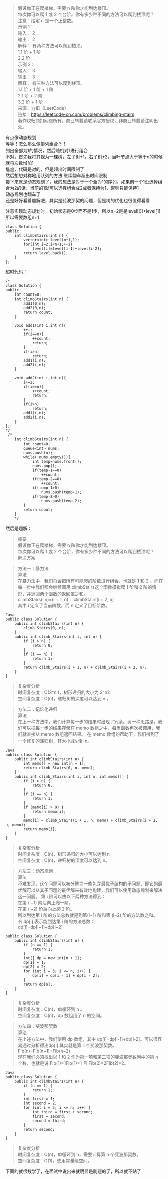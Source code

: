 > 假设你正在爬楼梯。需要 n 阶你才能到达楼顶。  
每次你可以爬 1 或 2 个台阶。你有多少种不同的方法可以爬到楼顶呢？  
注意：给定 n 是一个正整数。  
示例 1：  
输入： 2  
输出： 2   
解释： 有两种方法可以爬到楼顶。  
1.1 阶 + 1 阶  
2.2 阶  
示例 2：  
输入： 3  
输出： 3  
解释： 有三种方法可以爬到楼顶。  
1.1 阶 + 1 阶 + 1 阶  
2.1 阶 + 2 阶  
3.2 阶 + 1 阶  
来源：力扣（LeetCode）  
链接：https://leetcode-cn.com/problems/climbing-stairs  
著作权归领扣网络所有。商业转载请联系官方授权，非商业转载请注明出处。  

有点像动态规划  
等等！怎么那么像排列组合？！  
列出全部为1的情况，然后随机对1进行组合  
不对，首先我将其视为一棵树，左子树+1，右子树+2，当叶节点大于等于n的时候就将次数增加1  
尴尬，代码是对的，但是超出时间限制了  
然后想想对称地用队列的方法 继续翻车超出时间限制  
接下来就是动态规划了，我的想法是对于一个全为1的序列，如果前一个1没选择组合为2的话，当前的1就可以选择组合成2或者保持为1，否则只能保持1  
动态规划也翻车了  
还是好好看看题解吧，其实是斐波那契的问题，但是树的优化也很值得看看  

注意实现动态规划时，初始状态是0步而不是1步，所以n=2是是level[0]+level[1]所以需要数组n+1  


```
class Solution {
public:
    int climbStairs(int n) {
        vector<int> level(n+1,1);
        for(int i=2;i<n+1;++i)
            level[i]=level[i-1]+level[i-2];
        return level.back();
    }
};
```

超时代码：  
```
/*
class Solution {
public:
    int count=0;
    int climbStairs(int n) {
        add1(0,n);
        add2(0,n); 
        return count;
    }
    
    void add1(int i,int n){
        ++i;
        if(i==n){
            ++count;
            return;
        }
        if(i>n)
            return;
        add1(i,n);
        add2(i,n);
    }
    
    void add2(int i,int n){
        i+=2;
        if(i==n){
            ++count;
            return;
        }
        if(i>n)
            return;
        add1(i,n);
        add2(i,n);          
    }
};
*/
 /*
    int climbStairs(int n) {
        int count=0;
        queue<int> nums;
        nums.push(n);
        while(!nums.empty()){
            int temp=nums.front();
            nums.pop();
            if(temp-1==0)
                ++count;
            if(temp-2==0)
                ++count;
            if(temp-1>0)
                nums.push(temp-1);
            if(temp-2>0)
                nums.push(temp-2);
        }
        return count;  
    }
    */
```

然后是题解：  
> 摘要  
假设你正在爬楼梯，需要 n 阶你才能到达楼顶。  
每次你可以爬 1 或 2 个台阶，你有多少种不同的方法可以爬到楼顶呢？  
解决方案  

> 方法一：暴力法  
算法  
在暴力法中，我们将会把所有可能爬的阶数进行组合，也就是 1 和 2 。而在每一步中我们都会继续调用 climbStairs这个函数模拟爬 1 阶和 2 阶的情形，并返回两个函数的返回值之和。  
climbStairs(i,n)=(i + 1, n) + climbStairs(i + 2, n)  
其中 i 定义了当前阶数，而 n 定义了目标阶数。  
```
Java
public class Solution {
    public int climbStairs(int n) {
        climb_Stairs(0, n);
    }
    public int climb_Stairs(int i, int n) {
        if (i > n) {
            return 0;
        }
        if (i == n) {
            return 1;
        }
        return climb_Stairs(i + 1, n) + climb_Stairs(i + 2, n);
    }
}
```
> 复杂度分析  
时间复杂度：O(2^n )，树形递归的大小为 2^n2     
空间复杂度：O(n)，递归树的深度可以达到 n 。  

> 方法二：记忆化递归  
算法  
在上一种方法中，我们计算每一步的结果时出现了冗余。另一种思路是，我们可以把每一步的结果存储在 memo 数组之中，每当函数再次被调用，我们就直接从 memo 数组返回结果。
在 memo 数组的帮助下，我们得到了一个修复的递归树，其大小减少到 n。  
```
Java
public class Solution {
    public int climbStairs(int n) {
        int memo[] = new int[n + 1];
        return climb_Stairs(0, n, memo);
    }
    public int climb_Stairs(int i, int n, int memo[]) {
        if (i > n) {
            return 0;
        }
        if (i == n) {
            return 1;
        }
        if (memo[i] > 0) {
            return memo[i];
        }
        memo[i] = climb_Stairs(i + 1, n, memo) + climb_Stairs(i + 2, n, memo);
        return memo[i];
    }
}
```
> 复杂度分析  
时间复杂度：O(n)，树形递归的大小可以达到 n。  
空间复杂度：O(n)，递归树的深度可以达到 n。  

> 方法三：动态规划  
算法  
不难发现，这个问题可以被分解为一些包含最优子结构的子问题，即它的最优解可以从其子问题的最优解来有效地构建，我们可以使用动态规划来解决这一问题。
第 i 阶可以由以下两种方法得到：  
在第 (i−1) 阶后向上爬一阶。  
在第 (i−2) 阶后向上爬 2 阶。  
所以到达第 i 阶的方法总数就是到第(i−1) 阶和第 (i−2) 阶的方法数之和。  
令 dp[i] 表示能到达第 i 阶的方法总数：  
dp[i]=dp[i−1]+dp[i−2]  
``` 
public class Solution {
    public int climbStairs(int n) {
        if (n == 1) {
            return 1;
        }
        int[] dp = new int[n + 1];
        dp[1] = 1;
        dp[2] = 2;
        for (int i = 3; i <= n; i++) {
            dp[i] = dp[i - 1] + dp[i - 2];
        }
        return dp[n];
    }
}
```
> 复杂度分析  
时间复杂度：O(n)，单循环到 n 。  
空间复杂度：O(n)，dp 数组用了 n 的空间。  

> 方法四：斐波那契数  
算法  
在上述方法中，我们使用 dp 数组，其中 dp[i]=dp[i-1]+dp[i-2]。可以很容易通过分析得出dp[i] 其实就是第 ii 个斐波那契数。  
Fib(n)=Fib(n−1)+Fib(n−2)  
现在我们必须找出以 1 和 2 作为第一项和第二项的斐波那契数列中的第 n 个数，也就是说 Fib(1)=1Fib(1)=1 且 Fib(2)=2Fib(2)=2。  
```
Java
public class Solution {
    public int climbStairs(int n) {
        if (n == 1) {
            return 1;
        }
        int first = 1;
        int second = 2;
        for (int i = 3; i <= n; i++) {
            int third = first + second;
            first = second;
            second = third;
        }
        return second;
    }
}
```
> 复杂度分析  
时间复杂度：O(n)，单循环到 n，需要计算第 n 个斐波那契数。  
空间复杂度：O(1)，使用常量级空间。  
  
下面的就很数学了，在面试中说出来就明显是刷题的了，所以就不贴了  

